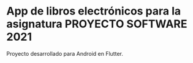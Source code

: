 # App de libros electrónicos para la asignatura PROYECTO SOFTWARE 2021

Proyecto desarrollado para Android en Flutter.


